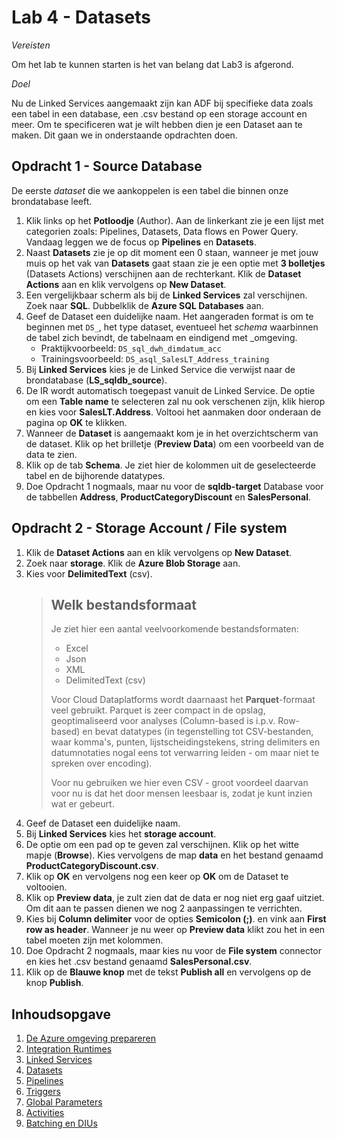 # Lab 4 - Datasets 

*Vereisten*

Om het lab te kunnen starten is het van belang dat Lab3 is afgerond.

*Doel*

Nu de Linked Services aangemaakt zijn kan ADF bij specifieke data zoals een tabel in een database, een .csv bestand op een storage account en meer. Om te specificeren wat je wilt hebben dien je een Dataset aan te maken. Dit gaan we in onderstaande opdrachten doen.

## Opdracht 1 - Source Database

De eerste *dataset* die we aankoppelen is een tabel die binnen onze brondatabase leeft.

1. Klik links op het **Potloodje** (Author). Aan de linkerkant zie je een lijst met categorien zoals: Pipelines, Datasets, Data flows en Power Query.  
   Vandaag leggen we de focus op **Pipelines** en **Datasets**.
2. Naast **Datasets** zie je op dit moment een 0 staan, wanneer je met jouw muis op het vak van **Datasets** gaat staan zie je een optie met **3 bolletjes** (Datasets Actions) verschijnen aan de rechterkant. Klik de **Dataset Actions** aan en klik vervolgens op **New Dataset**.
3. Een vergelijkbaar scherm als bij de **Linked Services** zal verschijnen. Zoek naar **SQL**. Dubbelklik de **Azure SQL Databases** aan.
4. Geef de Dataset een duidelijke naam. Het aangeraden format is om te beginnen met `DS_`, het type dataset, eventueel het *schema* waarbinnen de tabel zich bevindt, de tabelnaam en eindigend met _omgeving.
   * Praktijkvoorbeeld: `DS_sql_dwh_dimdatum_acc`
   * Trainingsvoorbeeld: `DS_asql_SalesLT_Address_training`
5. Bij **Linked Services** kies je de Linked Service die verwijst naar de brondatabase (**LS_sqldb_source**).
6. De IR wordt automatisch toegepast vanuit de Linked Service. De optie om een **Table name** te selecteren zal nu ook verschenen zijn, klik hierop en kies voor **SalesLT.Address**. Voltooi het aanmaken door onderaan de pagina op **OK** te klikken.
7. Wanneer de **Dataset** is aangemaakt kom je in het overzichtscherm van de dataset. Klik op het brilletje (**Preview Data**) om een voorbeeld van de data te zien.
8. Klik op de tab **Schema**. Je ziet hier de kolommen uit de geselecteerde tabel en de bijhorende datatypes.
9. Doe Opdracht 1 nogmaals, maar nu voor de **sqldb-target** Database voor de tabbellen **Address**, **ProductCategoryDiscount** en **SalesPersonal**.

## Opdracht 2 - Storage Account / File system

1. Klik de **Dataset Actions** aan en klik vervolgens op **New Dataset**.
2. Zoek naar **storage**. Klik de **Azure Blob Storage** aan.
3. Kies voor **DelimitedText** (csv).  
   > ## Welk bestandsformaat
   >
   > Je ziet hier een aantal veelvoorkomende bestandsformaten:
   >
   > * Excel
   > * Json
   > * XML
   > * DelimitedText (csv)
   >
   > Voor Cloud Dataplatforms wordt daarnaast het **Parquet**-formaat veel gebruikt. Parquet is zeer compact in de opslag, geoptimaliseerd voor analyses (Column-based is i.p.v. Row-based) en bevat datatypes (in tegenstelling tot CSV-bestanden, waar komma's, punten, lijstscheidingstekens, string delimiters en datumnotaties nogal eens tot verwarring leiden - om maar niet te spreken over encoding).
   >
   > Voor nu gebruiken we hier even CSV - groot voordeel daarvan voor nu is dat het door mensen leesbaar is, zodat je kunt inzien wat er gebeurt.
4. Geef de Dataset een duidelijke naam.
5. Bij **Linked Services** kies het **storage account**.
6. De optie om een pad op te geven zal verschijnen. Klik op het witte mapje (**Browse**). Kies vervolgens de map **data** en het bestand genaamd **ProductCategoryDiscount.csv**.
7. Klik op **OK** en vervolgens nog een keer op **OK** om de Dataset te voltooien.
8. Klik op **Preview data**, je zult zien dat de data er nog niet erg gaaf uitziet. Om dit aan te passen dienen we nog 2 aanpassingen te verrichten.
9. Kies bij **Column delimiter** voor de opties **Semicolon (;)**. en vink aan **First row as header**. Wanneer je nu weer op **Preview data** klikt zou het in een tabel moeten zijn met kolommen.
10. Doe Opdracht 2 nogmaals, maar kies nu voor de **File system** connector en kies het .csv bestand genaamd **SalesPersonal.csv**.
11. Klik op de **Blauwe knop** met de tekst **Publish all** en vervolgens op de knop **Publish**. 

## Inhoudsopgave

1. [De Azure omgeving prepareren](../Lab1/LabInstructions1.md)
2. [Integration Runtimes](../Lab2/LabInstructions2.md)
3. [Linked Services](../Lab3/LabInstructions3.md)
4. [Datasets](../Lab4/LabInstructions4.md)
5. [Pipelines](../Lab5/LabInstructions5.md)
6. [Triggers](../Lab6/LabInstructions6.md)
7. [Global Parameters](../Lab7/LabInstructions7.md)
8. [Activities](../Lab8/LabInstructions8.md)
9. [Batching en DIUs](../Lab9/LabInstructions9.md)